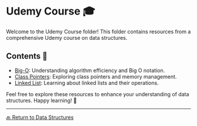 # Udemy Course 🎓

Welcome to the Udemy Course folder! This folder contains resources from a comprehensive Udemy course on data structures.

## Contents 📄

- [Big-O](./1-Big-O): Understanding algorithm efficiency and Big O notation.
- [Class Pointers](./2-Class-Pointers): Exploring class pointers and memory management.
- [Linked List](./3-LinkedList): Learning about linked lists and their operations.

Feel free to explore these resources to enhance your understanding of data structures. Happy learning! 🚀

---

[🔙 Return to Data Structures](../README.md)
